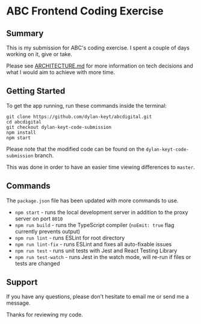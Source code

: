 # ABC Frontend Coding Exercise

## Summary

This is my submission for ABC's coding exercise. I spent a couple of days working on it, give or take.

Please see [ARCHITECTURE.md](./ARCHITECTURE.md) for more information on tech decisions and what I would aim to achieve with more time.

## Getting Started

To get the app running, run these commands inside the terminal:

    git clone https://github.com/dylan-keyt/abcdigital.git
    cd abcdigital
    git checkout dylan-keyt-code-submission
    npm install
    npm start

Please note that the modified code can be found on the `dylan-keyt-code-submission` branch.

This was done in order to have an easier time viewing differences to `master`.

## Commands

The `package.json` file has been updated with more commands to use.

- `npm start` - runs the local development server in addition to the proxy server on port `8010`
- `npm run build` - runs the TypeScript compiler (`noEmit: true` flag currently prevents output)
- `npm run lint` - runs ESLint for root directory
- `npm run lint-fix` - runs ESLint and fixes all auto-fixable issues
- `npm run test` - runs unit tests with Jest and React Testing Library
- `npm run test-watch` - runs Jest in the watch mode, will re-run if files or tests are changed

## Support

If you have any questions, please don't hesitate to email me or send me a message.

Thanks for reviewing my code.
